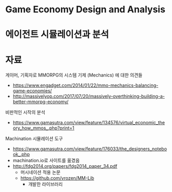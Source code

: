 # Game Economy Design and Analysis 











# 에이전트 시뮬레이션과 분석  















# 자료 

게이머, 기획자로 MMORPG의 시스템 기제 (Mechanics) 에 대한 의견들 

- https://www.engadget.com/2014/01/22/mmo-mechanics-balancing-game-economies/
- http://massivelyop.com/2017/07/20/massively-overthinking-building-a-better-mmorpg-economy/



비판적인 시작의 분석 

- https://www.gamasutra.com/view/feature/134576/virtual_economic_theory_how_mmos_.php?print=1



Machination 시뮬레이션 도구 

- https://www.gamasutra.com/view/feature/176033/the_designers_notebook_.php
- machination.io로 사이트를 옮겼음 
- http://fdg2014.org/papers/fdg2014_paper_34.pdf
  - 머시네이션 적용 논문 
  - https://github.com/vrozen/MM-Lib
    - 개발한 라이브러리 





















